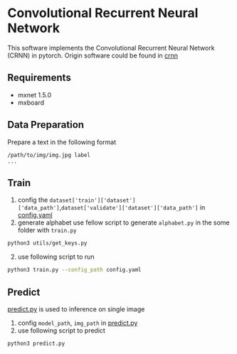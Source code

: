 Convolutional Recurrent Neural Network
======================================

This software implements the Convolutional Recurrent Neural Network (CRNN) in pytorch.
Origin software could be found in [crnn](https://github.com/bgshih/crnn)


## Requirements
* mxnet 1.5.0
* mxboard

## Data Preparation
Prepare a text in the following format
```
/path/to/img/img.jpg label
...
```

## Train
1. config the `dataset['train']['dataset']['data_path']`,`dataset['validate']['dataset']['data_path']` in [config.yaml](config/icdar2015.yaml)
2. generate alphabet
use fellow script to generate `alphabet.py` in the some folder with `train.py` 
```sh
python3 utils/get_keys.py
```
2. use following script to run
```sh
python3 train.py --config_path config.yaml
```

## Predict 
[predict.py](src/scripts/predict.py) is used to inference on single image

1. config `model_path`, `img_path` in [predict.py](src/scripts/predict.py)
2. use following script to predict
```sh
python3 predict.py
```